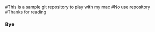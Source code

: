 #This is a sample git repository to play with my mac
#No use repository
#Thanks for reading
### Bye

